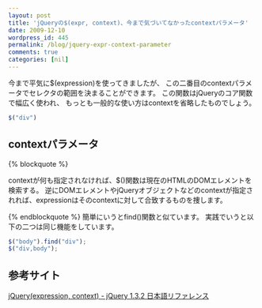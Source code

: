 ```yaml
---
layout: post
title: 'jQueryの$(expr, context)、今まで気づいてなかったcontextパラメータ'
date: 2009-12-10
wordpress_id: 445
permalink: /blog/jquery-expr-context-parameter
comments: true
categories: [nil]
---
```

今まで平気に$(expression)を使ってきましたが、
この二番目のcontextパラメータでセレクタの範囲を決まることができます。
この関数はjQueryのコア関数で幅広く使われ、
もっとも一般的な使い方はcontextを省略したものでしょう。

```javascript
$("div")
```

## contextパラメータ
{% blockquote %}

contextが何も指定されなければ、$()関数は現在のHTMLのDOMエレメントを検索する。
逆にDOMエレメントやjQueryオブジェクトなどのcontextが指定されれば、expressionはそのcontextに対して合致するものを捜します。

{% endblockquote %}
簡単にいうとfind()関数と似ています。
実践でいうと以下の二つは同じ機能をしています。
```javascript
$("body").find("div");
$("div,body");
```

## 参考サイト
[jQuery(expression, context) - jQuery 1.3.2 日本語リファレンス](http://semooh.jp/jquery/api/core/jQuery/expression,+context/)
